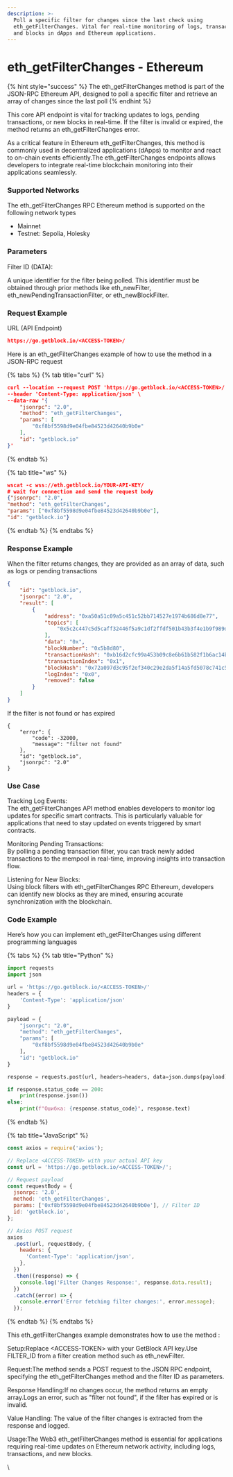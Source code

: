 ```yaml
---
description: >-
  Poll a specific filter for changes since the last check using
  eth_getFilterChanges. Vital for real-time monitoring of logs, transactions,
  and blocks in dApps and Ethereum applications.
---
```


# eth\_getFilterChanges - Ethereum

{% hint style="success" %}
The eth\_getFilterChanges method is part of the JSON-RPC Ethereum API, designed to poll a specific filter and retrieve an array of changes since the last poll
{% endhint %}

This core API endpoint is vital for tracking updates to logs, pending transactions, or new blocks in real-time. If the filter is invalid or expired, the method returns an eth\_getFilterChanges error.

As a critical feature in Ethereum eth\_getFilterChanges, this method is commonly used in decentralized applications (dApps) to monitor and react to on-chain events efficiently.The eth\_getFilterChanges endpoints allows developers to integrate real-time blockchain monitoring into their applications seamlessly.

### Supported Networks

The eth\_getFilterChanges RPC Ethereum method is supported on the following network types

* Mainnet
* Testnet: Sepolia, Holesky

### Parameters

Filter ID (DATA):

A unique identifier for the filter being polled. This identifier must be obtained through prior methods like eth\_newFilter, eth\_newPendingTransactionFilter, or eth\_newBlockFilter.

### Request Example

URL (API Endpoint)

```json
https://go.getblock.io/<ACCESS-TOKEN>/
```

Here is an eth\_getFilterChanges example of how to use the method in a JSON-RPC request

{% tabs %}
{% tab title="curl" %}
```json
curl --location --request POST 'https://go.getblock.io/<ACCESS-TOKEN>/' \
--header 'Content-Type: application/json' \
--data-raw '{
    "jsonrpc": "2.0",
    "method": "eth_getFilterChanges",
    "params": [
        "0xf8bf5598d9e04fbe84523d42640b9b0e"
    ],
    "id": "getblock.io"
}'
```
{% endtab %}

{% tab title="ws" %}
```json
wscat -c wss://eth.getblock.io/YOUR-API-KEY/ 
# wait for connection and send the request body 
{"jsonrpc": "2.0",
"method": "eth_getFilterChanges",
"params": ["0xf8bf5598d9e04fbe84523d42640b9b0e"],
"id": "getblock.io"}
```
{% endtab %}
{% endtabs %}

### Response Example

When the filter returns changes, they are provided as an array of data, such as logs or pending transactions

```json
{
    "id": "getblock.io",
    "jsonrpc": "2.0",
    "result": [
        {
            "address": "0xa50a51c09a5c451c52bb714527e1974b686d8e77",
            "topics": [
                "0x5c2c447c5d5caff32446f5a9c1df2ffdf501b43b3f4e1b9f989d2d17d17e489e"
            ],
            "data": "0x",
            "blockNumber": "0x5b8d80",
            "transactionHash": "0xb16d2cfc99a453b09c8e6b61b582f1b6ac14b36f7e8fbe5433e7a1a1fd3e3c34",
            "transactionIndex": "0x1",
            "blockHash": "0x72a097d3c95f2ef340c29e2da5f14a5fd5078c741c54b6f372d7e455f65a26f3",
            "logIndex": "0x0",
            "removed": false
        }
    ]
}
```

If the filter is not found or has expired

```
{
    "error": {
        "code": -32000,
        "message": "filter not found"
    },
    "id": "getblock.io",
    "jsonrpc": "2.0"
}
```

### Use Case

Tracking Log Events:\
The eth\_getFilterChanges API method enables developers to monitor log updates for specific smart contracts. This is particularly valuable for applications that need to stay updated on events triggered by smart contracts.

Monitoring Pending Transactions:\
By polling a pending transaction filter, you can track newly added transactions to the mempool in real-time, improving insights into transaction flow.

Listening for New Blocks:\
Using block filters with eth\_getFilterChanges RPC Ethereum, developers can identify new blocks as they are mined, ensuring accurate synchronization with the blockchain.

### Code Example

Here’s how you can implement eth\_getFilterChanges using different programming languages

{% tabs %}
{% tab title="Python" %}
```python
import requests
import json

url = 'https://go.getblock.io/<ACCESS-TOKEN>/'
headers = {
    'Content-Type': 'application/json'
}

payload = {
    "jsonrpc": "2.0",
    "method": "eth_getFilterChanges",
    "params": [
        "0xf8bf5598d9e04fbe84523d42640b9b0e"
    ],
    "id": "getblock.io"
}

response = requests.post(url, headers=headers, data=json.dumps(payload))

if response.status_code == 200:
    print(response.json())
else:
    print(f"Ошибка: {response.status_code}", response.text)

```
{% endtab %}

{% tab title="JavaScript" %}
```javascript
const axios = require('axios');

// Replace <ACCESS-TOKEN> with your actual API key
const url = 'https://go.getblock.io/<ACCESS-TOKEN>/';

// Request payload
const requestBody = {
  jsonrpc: '2.0',
  method: 'eth_getFilterChanges',
  params: ['0xf8bf5598d9e04fbe84523d42640b9b0e'], // Filter ID
  id: 'getblock.io',
};

// Axios POST request
axios
  .post(url, requestBody, {
    headers: {
      'Content-Type': 'application/json',
    },
  })
  .then((response) => {
    console.log('Filter Changes Response:', response.data.result);
  })
  .catch((error) => {
    console.error('Error fetching filter changes:', error.message);
  });
```
{% endtab %}
{% endtabs %}

This eth\_getFilterChanges example demonstrates how to use the method :

Setup:Replace \<ACCESS-TOKEN> with your GetBlock API key.Use FILTER\_ID from a filter creation method such as eth\_newFilter.

Request:The method sends a POST request to the JSON RPC endpoint, specifying the eth\_getFilterChanges method and the filter ID as parameters.

Response Handling:If no changes occur, the method returns an empty array.Logs an error, such as "filter not found", if the filter has expired or is invalid.

Value Handling: The value of the filter changes is extracted from the response and logged.

Usage:The Web3 eth\_getFilterChanges method is essential for applications requiring real-time updates on Ethereum network activity, including logs, transactions, and new blocks.

\\
